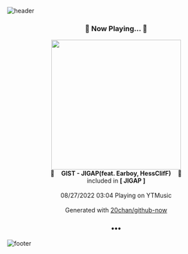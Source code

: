 ![header](https://capsule-render.vercel.app/api?type=wave&height=170&section=header&text=Hi.%20I'm%20SHIFT&fontColor=090707&fontAlignX=45&fontAlignY=65&fontSize=100)

<h3 align="center">🎵 Now Playing... 🎵</h3>
<p align="center">
  <a href="https://music.youtube.com/watch?v=loH6k4DdcLg">
    <img width="300" src="https://lh3.googleusercontent.com/XljEYZIrNQyrELDLnQ6BO0KYaAePHiWHqZlchcsPQeGSiiqNRfhYuU0aJ5srFqExA9qb5shFjew7ZcDV">
  </a>
  <br>
  🎵&nbsp&nbsp&nbsp <b>GIST - JIGAP(feat. Earboy, HessClifF)</b> &nbsp&nbsp&nbsp🎵
  <br>
  included in <b>[ JIGAP ]</b>
  
  <br />
  <br />
  08/27/2022 03:04 Playing on YTMusic
  <br />
  <br />
  Generated with <a href="https://github.com/20chan/github-now">20chan/github-now</a>
</p>

<h3 align="center">•••</h3>

![footer](https://capsule-render.vercel.app/api?type=wave&height=150&section=footer)
